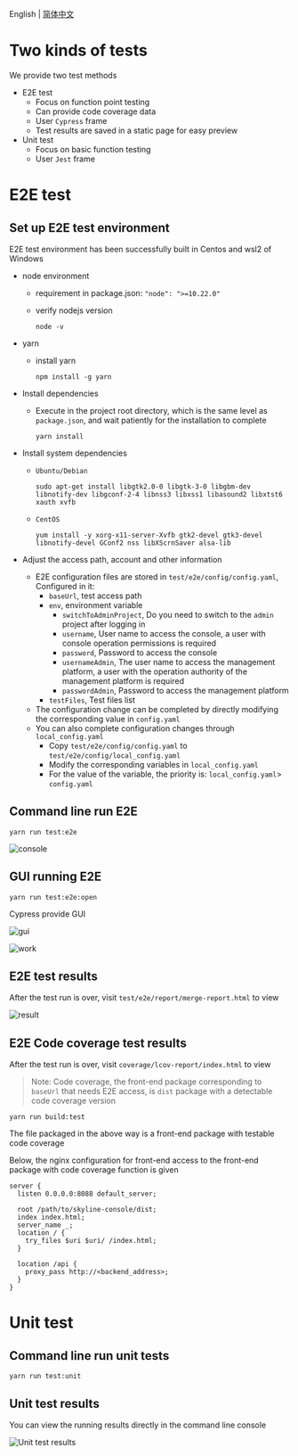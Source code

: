 English | [简体中文](/docs/zh/test/1-ready-to-work.md)

# Two kinds of tests

We provide two test methods

- E2E test
  - Focus on function point testing
  - Can provide code coverage data
  - User `Cypress` frame
  - Test results are saved in a static page for easy preview
- Unit test
  - Focus on basic function testing
  - User `Jest` frame

# E2E test

## Set up E2E test environment

E2E test environment has been successfully built in Centos and wsl2 of Windows

- node environment
  - requirement in package.json: `"node": ">=10.22.0"`
  - verify nodejs version

    ```shell
    node -v
    ```

- yarn
  - install yarn

    ```shell
    npm install -g yarn
    ```

- Install dependencies
  - Execute in the project root directory, which is the same level as `package.json`, and wait patiently for the installation to complete

    ```shell
    yarn install
    ```

- Install system dependencies
  - `Ubuntu/Debian`

    ```shell
    sudo apt-get install libgtk2.0-0 libgtk-3-0 libgbm-dev libnotify-dev libgconf-2-4 libnss3 libxss1 libasound2 libxtst6 xauth xvfb
    ```

  - `CentOS`

    ```shell
    yum install -y xorg-x11-server-Xvfb gtk2-devel gtk3-devel libnotify-devel GConf2 nss libXScrnSaver alsa-lib
    ```

- Adjust the access path, account and other information
  - E2E configuration files are stored in `test/e2e/config/config.yaml`, Configured in it:
    - `baseUrl`, test access path
    - `env`, environment variable
      - `switchToAdminProject`, Do you need to switch to the `admin` project after logging in
      - `username`, User name to access the console, a user with console operation permissions is required
      - `password`, Password to access the console
      - `usernameAdmin`, The user name to access the management platform, a user with the operation authority of the management platform is required
      - `passwordAdmin`, Password to access the management platform
    - `testFiles`, Test files list
  - The configuration change can be completed by directly modifying the corresponding value in `config.yaml`
  - You can also complete configuration changes through `local_config.yaml`
    - Copy `test/e2e/config/config.yaml` to `test/e2e/config/local_config.yaml`
    - Modify the corresponding variables in `local_config.yaml`
    - For the value of the variable, the priority is: `local_config.yaml`> `config.yaml`

## Command line run E2E

```shell
yarn run test:e2e
```

![console](images/e2e/console.png)

## GUI running E2E

```shell
yarn run test:e2e:open
```

Cypress provide GUI

![gui](images/e2e/gui-list.png)

![work](images/e2e/gui-work.png)

## E2E test results

After the test run is over, visit `test/e2e/report/merge-report.html` to view

![result](images/e2e/result.png)

## E2E Code coverage test results

After the test run is over, visit `coverage/lcov-report/index.html` to view

> Note: Code coverage, the front-end package corresponding to `baseUrl` that needs E2E access, is  `dist` package with a detectable code coverage version

```shell
yarn run build:test
```

The file packaged in the above way is a front-end package with testable code coverage

Below, the nginx configuration for front-end access to the front-end package with code coverage function is given

```nginx
server {
  listen 0.0.0.0:8088 default_server;

  root /path/to/skyline-console/dist;
  index index.html;
  server_name _;
  location / {
    try_files $uri $uri/ /index.html;
  }

  location /api {
    proxy_pass http://<backend_address>;
  }
}
```

# Unit test

## Command line run unit tests

```shell
yarn run test:unit
```

## Unit test results

You can view the running results directly in the command line console

![Unit test results](images/unit/result.png)
